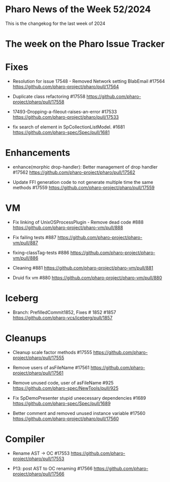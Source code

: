# Pharo News of the Week 52/2024

This is the changekog for the last week of 2024

# The week on the Pharo Issue Tracker


# Fixes

- Resolution for issue 17548 - Removed Network setting BlabEmail #17564
	https://github.com/pharo-project/pharo/pull/17564

- Duplicate class refactoring #17558
	https://github.com/pharo-project/pharo/pull/17558
	
- 17493-Dropping-a-fileout-raises-an-error #17533
	https://github.com/pharo-project/pharo/pull/17533
	
- fix search of element in SpCollectionListModel. #1681
	https://github.com/pharo-spec/Spec/pull/1681
	
# Enhancements

- enhance(morphic drop-handler): Better management of drop handler #17562
	https://github.com/pharo-project/pharo/pull/17562
	
- Update FFI generation code to not generate multiple time the same methods #17559
	https://github.com/pharo-project/pharo/pull/17559
	
# VM

- Fix linking of UnixOSProcessPlugin - Remove dead code #888
	https://github.com/pharo-project/pharo-vm/pull/888
	
- Fix failing tests #887
	https://github.com/pharo-project/pharo-vm/pull/887
	
- fixing-classTag-tests #886
	https://github.com/pharo-project/pharo-vm/pull/886
	
- Cleaning #881
	https://github.com/pharo-project/pharo-vm/pull/881
	
- Druid fix vm #880
	https://github.com/pharo-project/pharo-vm/pull/880
	
# Iceberg

- Branch: PrefilledCommit1852, Fixes # 1852 #1857
	https://github.com/pharo-vcs/iceberg/pull/1857
	
# Cleanups

- Cleanup scale factor methods #17555
	https://github.com/pharo-project/pharo/pull/17555

- Remove users of asFileName #17561
	https://github.com/pharo-project/pharo/pull/17561
	
- Remove unused code, user of asFileName #925
	https://github.com/pharo-spec/NewTools/pull/925
	
- Fix SpDemoPresenter stupid uneecessary dependencies #1689
	https://github.com/pharo-spec/Spec/pull/1689
	
- Better comment and removed unused instance variable #17560
	https://github.com/pharo-project/pharo/pull/17560

# Compiler

- Rename AST -> OC #17553
	https://github.com/pharo-project/pharo/pull/17553

- P13: post AST to OC renaming #17566
	https://github.com/pharo-project/pharo/pull/17566